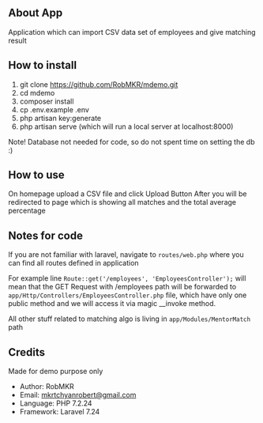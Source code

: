 ## About App

Application which can import CSV data set of employees and give matching result

## How to install

1. git clone https://github.com/RobMKR/mdemo.git
2. cd mdemo
3. composer install
4. cp .env.example .env
5. php artisan key:generate
6. php artisan serve (which will run a local server at localhost:8000)

Note! Database not needed for code, so do not spent time on setting the db :)

## How to use

On homepage upload a CSV file and click Upload Button
After you will be redirected to page which is showing all matches and the total average percentage

## Notes for code
If you are not familiar with laravel,
navigate to `routes/web.php` where you can find all routes defined in application

For example line `Route::get('/employees', 'EmployeesController');` will mean that the GET Request with /employees path will be 
forwarded to `app/Http/Controllers/EmployeesController.php` file, which have only one public method and we will access it via
magic __invoke method.

All other stuff related to matching algo is living in `app/Modules/MentorMatch` path

## Credits
Made for demo purpose only
- Author: RobMKR
- Email: mkrtchyanrobert@gmail.com
- Language: PHP 7.2.24
- Framework: Laravel 7.24


